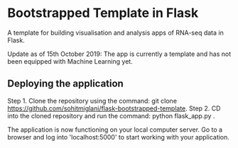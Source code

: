 # Bootstrapped Template in Flask

A template for building visualisation and analysis apps of RNA-seq data in Flask. 

Update as of 15th October 2019: The app is currently a template and has not been equipped with Machine Learning yet.

## Deploying the application

Step 1. Clone the repository using the command: git clone https://github.com/sohitmiglani/flask-bootstrapped-template.
Step 2. CD into the cloned repository and run the command: python flask_app.py .

The application is now functioning on your local computer server. Go to a browser and log into 'localhost:5000' to start working with your application.
